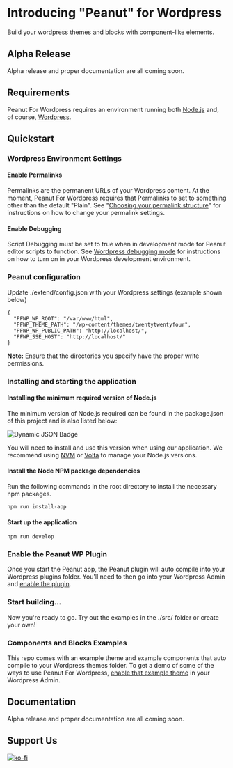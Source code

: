 # Introducing "Peanut" for Wordpress

Build your wordpress themes and blocks with component-like elements.

## Alpha Release

Alpha release and proper documentation are all coming soon.

## Requirements

Peanut For Wordpress requires an environment running both [Node.js](https://nodejs.org/en/about) and, of course, [Wordpress](https://wordpress.org/about/).

## Quickstart

### Wordpress Environment Settings

#### Enable Permalinks

Permalinks are the permanent URLs of your Wordpress content. At the moment, Peanut For Wordpress requires that Permalinks to set to something other than the default "Plain". See "[Choosing your permalink structure](https://wordpress.org/documentation/article/customize-permalinks/)" for instructions on how to change your permalink settings.

#### Enable Debugging

Script Debugging must be set to true when in development mode for Peanut editor scripts to function. See [Wordpress debugging mode](https://wordpress.org/documentation/article/debugging-in-wordpress/#script_debug) for instructions on how to turn on in your Wordpress development environment.

### Peanut configuration

Update ./extend/config.json with your Wordpress settings (example shown below)

```
{
  "PFWP_WP_ROOT": "/var/www/html",
  "PFWP_THEME_PATH": "/wp-content/themes/twentytwentyfour",
  "PFWP_WP_PUBLIC_PATH": "http://localhost/",
  "PFWP_SSE_HOST": "http://localhost/"
}
```

**Note:** Ensure that the directories you specify have the proper write permissions.

### Installing and starting the application

#### Installing the minimum required version of Node.js

The minimum version of Node.js required can be found in the package.json of this project and is also listed below:

<p>
<img alt="Dynamic JSON Badge" src="https://img.shields.io/badge/dynamic/json?url=https%3A%2F%2Fgithub.com%2Fswplabs%2Fpeanut%2Fraw%2Fmain%2Fpackage.json&query=%24.engines.node&label=node">
</p>

You will need to install and use this version when using our application. We recommend using [NVM](https://github.com/nvm-sh/nvm) or [Volta](https://docs.volta.sh/guide/getting-started) to manage your Node.js versions.

#### Install the Node NPM package dependencies

Run the following commands in the root directory to install the necessary npm packages.

```shell
npm run install-app
```

#### Start up the application

```shell
npm run develop
```

### Enable the Peanut WP Plugin

Once you start the Peanut app, the Peanut plugin will auto compile into your Wordpress plugins folder. You'll need to then go into your Wordpress Admin and [enable the plugin](https://wordpress.org/documentation/article/manage-plugins/).

### Start building...

Now you're ready to go. Try out the examples in the ./src/ folder or create your own!

### Components and Blocks Examples

This repo comes with an example theme and example components that auto compile to your Wordpress themes folder. To get a demo of some of the ways to use Peanut For Wordpress, [enable that example theme](https://wordpress.org/documentation/article/work-with-themes/#activating-the-theme) in your Wordpress Admin.

## Documentation

Alpha release and proper documentation are all coming soon.

## Support Us

[![ko-fi](https://ko-fi.com/img/githubbutton_sm.svg)](https://ko-fi.com/I2I5O8MYB)
